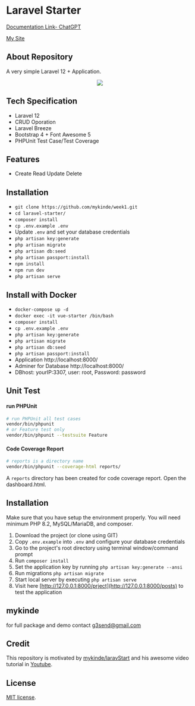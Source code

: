 # Laravel Starter



[Documentation Link- ChatGPT](https://chatgpt.com/share/6831e0fa-9520-8004-b2ad-fae10ec433e7)

[My Site](https://mykinde.github.io/site/)



## About Repository

A very simple Laravel 12 +  Application.
<p align="center">
<img src="https://i.imgur.com/TO3sknp.png">

</p>

## Tech Specification

- Laravel 12
- CRUD Oporation
- Laravel Breeze
- Bootstrap 4 + Font Awesome 5
- PHPUnit Test Case/Test Coverage


## Features

- Create Read Update Delete


## Installation

- `git clone https://github.com/mykinde/week1.git`
- `cd laravel-starter/`
- `composer install`
- `cp .env.example .env`
- Update `.env` and set your database credentials
- `php artisan key:generate`
- `php artisan migrate`
- `php artisan db:seed`
- `php artisan passport:install`
- `npm install`
- `npm run dev`
- `php artisan serve`

## Install with Docker

- `docker-compose up -d`
- `docker exec -it vue-starter /bin/bash`
- `composer install`
- `cp .env.example .env`
- `php artisan key:generate`
- `php artisan migrate`
- `php artisan db:seed`
- `php artisan passport:install`
- Application http://localhost:8000/
- Adminer for Database http://localhost:8000/
- DBhost: yourIP:3307, user: root, Password: password


## Unit Test

#### run PHPUnit

```bash
# run PHPUnit all test cases
vendor/bin/phpunit
# or Feature test only
vendor/bin/phpunit --testsuite Feature
```

#### Code Coverage Report

```bash
# reports is a directory name
vendor/bin/phpunit --coverage-html reports/
```
A `reports` directory has been created for code coverage report. Open the dashboard.html.


## Installation 
Make sure that you have setup the environment properly. You will need minimum PHP 8.2, MySQL/MariaDB, and composer.

1. Download the project (or clone using GIT)
2. Copy `.env.example` into `.env` and configure your database credentials
3. Go to the project's root directory using terminal window/command prompt
4. Run `composer install`
5. Set the application key by running `php artisan key:generate --ansi`
6. Run migrations `php artisan migrate`
7. Start local server by executing `php artisan serve`
8. Visit here [http://127.0.0.1:8000/prject](http://127.0.0.1:8000/posts) to test the application
## mykinde
for full package and demo contact g3send@gmail.com

## Credit
This repository is motivated by [mykinde/laravStart](https://github.com/mykinde/laravel_12_chatgpt_app.git) and his awesome video tutorial in [Youtube](https://www.youtube.com/watch?v=ubSWfJ4Gqy8).

## License

[MIT license](https://opensource.org/licenses/MIT).